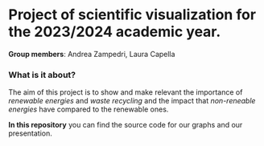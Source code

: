 # Project of scientific visualization for the 2023/2024 academic year.
**Group members**: Andrea Zampedri, Laura Capella

### What is it about?
The aim of this project is to show and make relevant the importance of _renewable energies_ and _waste recycling_ and the impact that _non-reneable energies_ have compared to the renewable ones.

**In this repository** you can find the source code for our graphs and our presentation.
